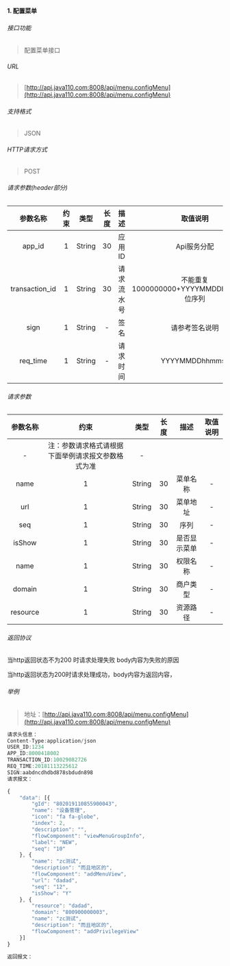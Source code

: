 

**1\. 配置菜单**
###### 接口功能
> 配置菜单接口

###### URL
> [http://api.java110.com:8008/api/menu.configMenu](http://api.java110.com:8008/api/menu.configMenu)

###### 支持格式
> JSON

###### HTTP请求方式
> POST

###### 请求参数(header部分)
|参数名称|约束|类型|长度|描述|取值说明|
| :-: | :-: | :-: | :-: | :-: | :-:|
|app_id|1|String|30|应用ID|Api服务分配                      |
|transaction_id|1|String|30|请求流水号|不能重复 1000000000+YYYYMMDDhhmmss+6位序列 |
|sign|1|String|-|签名|请参考签名说明|
|req_time|1|String|-|请求时间|YYYYMMDDhhmmss|

###### 请求参数
|参数名称|约束|类型|长度|描述|取值说明|
| :-: | :-: | :-: | :-: | :-: | :-: |
|-|注：参数请求格式请根据下面举例请求报文参数格式为准|-|
|name|1|String|30|菜单名称|-|
|url|1|String|30|菜单地址|-|
|seq|1|String|30|序列|-|
|isShow|1|String|30|是否显示菜单|-|
|name|1|String|30|权限名称|-|
|domain|1|String|30|商户类型|-|
|resource|1|String|30|资源路径|-|



###### 返回协议

当http返回状态不为200 时请求处理失败 body内容为失败的原因

当http返回状态为200时请求处理成功，body内容为返回内容，


###### 举例
> 地址：[http://api.java110.com:8008/api/menu.configMenu](http://api.java110.com:8008/api/menu.configMenu)

``` javascript
请求头信息：
Content-Type:application/json
USER_ID:1234
APP_ID:8000418002
TRANSACTION_ID:10029082726
REQ_TIME:20181113225612
SIGN:aabdncdhdbd878sbdudn898
请求报文：

{
	"data": [{
		"gId": "802019110855900043",
		"name": "设备管理",
		"icon": "fa fa-globe",
		"index": 2,
		"description": "",
		"flowComponent": "viewMenuGroupInfo",
		"label": "NEW",
		"seq": "10"
	}, {
		"name": "zc测试",
		"description": "而且地区的",
		"flowComponent": "addMenuView",
		"url": "dadad",
		"seq": "12",
		"isShow": "Y"
	}, {
		"resource": "dadad",
		"domain": "800900000003",
		"name": "zc测试",
		"description": "而且地区的",
		"flowComponent": "addPrivilegeView"
	}]
}

返回报文：


```
